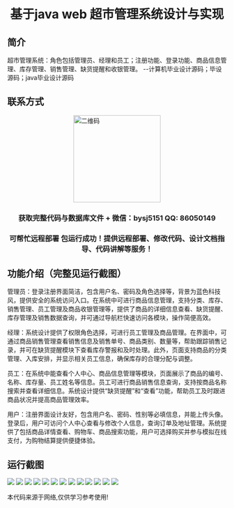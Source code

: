 <p><h1 align="center">基于java web 超市管理系统设计与实现</h1></p>

## 简介
超市管理系统：角色包括管理员、经理和员工；注册功能、登录功能、商品信息管理、库存管理、销售管理、缺货提醒和收银管理。    --计算机毕业设计源码；毕设源码；java毕业设计源码


## 联系方式
<img src="https://bs-1329754181.cos.ap-shanghai.myqcloud.com/wx.jpg" alt="二维码" style="display: block; margin: 0 auto;" width="200px">
<p><h3 align="center">获取完整代码与数据库文件 + 微信：bysj5151 QQ: 86050149</h3></p>
<p><h3 align="center">可帮忙远程部署 包运行成功！提供远程部署、修改代码、设计文档指导、代码讲解等服务！</h3></p>

## 功能介绍（完整见运行截图）
管理员：登录注册界面简洁，包含用户名、密码及角色选择等，背景为蓝色科技风，提供安全的系统访问入口。在系统中可进行商品信息管理，支持分类、库存、销售管理、员工管理及商品收银管理等，提供了商品的详细信息查看、缺货提醒、库存管理及销售数据查询，并可通过导航栏快速访问各模块，操作简便高效。

经理：系统设计提供了权限角色选择，可进行员工管理及商品管理。在界面中，可通过商品销售管理查看销售信息及销售单号、商品类别、数量等，帮助跟踪销售记录，并可在缺货提醒模块下查看库存警报和及时处理。此外，页面支持商品的分类管理、入库安排，并显示相关员工信息，确保库存的合理分配与调整。

员工：在系统中能查看个人中心、商品信息管理等模块，页面展示了商品的编号、名称、库存量、员工姓名等信息。员工可进行商品销售信息查询，支持按商品名称搜索并查看详细信息。系统设计提供“缺货提醒”和“查看”功能，帮助员工及时跟进商品状况并提高商品管理效率。

用户：注册界面设计友好，包含用户名、密码、性别等必填信息，并能上传头像。登录后，用户可访问个人中心查看与修改个人信息，查询订单及地址管理。系统提供了包括商品详情查看、购物车、商品搜索功能，用户可选择购买并参与模拟在线支付，为购物结算提供便捷体验。


## 运行截图
![](https://bs-1329754181.cos.ap-shanghai.myqcloud.com/ssm/JavaWebSupermarketManagementSystem/img/001.jpg)
![](https://bs-1329754181.cos.ap-shanghai.myqcloud.com/ssm/JavaWebSupermarketManagementSystem/img/002.jpg)
![](https://bs-1329754181.cos.ap-shanghai.myqcloud.com/ssm/JavaWebSupermarketManagementSystem/img/003.jpg)
![](https://bs-1329754181.cos.ap-shanghai.myqcloud.com/ssm/JavaWebSupermarketManagementSystem/img/004.jpg)
![](https://bs-1329754181.cos.ap-shanghai.myqcloud.com/ssm/JavaWebSupermarketManagementSystem/img/005.jpg)
![](https://bs-1329754181.cos.ap-shanghai.myqcloud.com/ssm/JavaWebSupermarketManagementSystem/img/006.jpg)
![](https://bs-1329754181.cos.ap-shanghai.myqcloud.com/ssm/JavaWebSupermarketManagementSystem/img/007.jpg)
![](https://bs-1329754181.cos.ap-shanghai.myqcloud.com/ssm/JavaWebSupermarketManagementSystem/img/008.jpg)
![](https://bs-1329754181.cos.ap-shanghai.myqcloud.com/ssm/JavaWebSupermarketManagementSystem/img/009.jpg)
![](https://bs-1329754181.cos.ap-shanghai.myqcloud.com/ssm/JavaWebSupermarketManagementSystem/img/010.jpg)
![](https://bs-1329754181.cos.ap-shanghai.myqcloud.com/ssm/JavaWebSupermarketManagementSystem/img/011.jpg)
![](https://bs-1329754181.cos.ap-shanghai.myqcloud.com/ssm/JavaWebSupermarketManagementSystem/img/012.jpg)
![](https://bs-1329754181.cos.ap-shanghai.myqcloud.com/ssm/JavaWebSupermarketManagementSystem/img/013.jpg)

<p>本代码来源于网络,仅供学习参考使用!</p>
